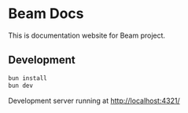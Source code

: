 # Beam Docs

This is documentation website for Beam project.

## Development

```bash
bun install
bun dev
```

Development server running at <http://localhost:4321/>
